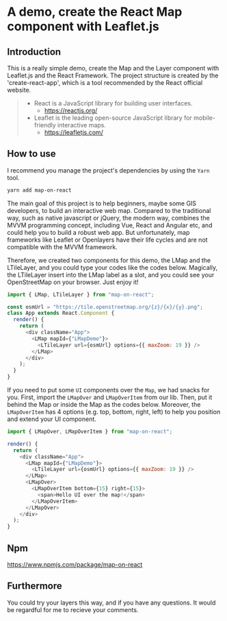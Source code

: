 # A demo, create the React Map component with Leaflet.js

## Introduction

This is a really simple demo, create the Map and the Layer component with Leaflet.js and the React Framework. The project structure is created by the 'create-react-app', which is a tool recommended by the React official website.

> - React is a JavaScript library for building user interfaces.
>   - https://reactjs.org/
> - Leaflet is the leading open-source JavaScript library for mobile-friendly interactive maps.
>   - https://leafletjs.com/

## How to use

I recommend you manage the project's dependencies by using the `Yarn` tool.

```bash
yarn add map-on-react
```

The main goal of this project is to help beginners, maybe some GIS developers, to build an interactive web map. Compared to the traditional way, such as native javascript or jQuery, the modern way, combines the MVVM programming concept, including Vue, React and Angular etc, and could help you to build a robust web app. But unfortunately, map frameworks like Leaflet or Openlayers have their life cycles and are not compatible with the MVVM framework.

Therefore, we created two components for this demo, the LMap and the LTileLayer, and you could type your codes like the codes below. Magically, the LTileLayer insert into the LMap label as a slot, and you could see your OpenStreetMap on your browser. Just enjoy it!

```javascript
import { LMap, LTileLayer } from "map-on-react";

const osmUrl = "https://tile.openstreetmap.org/{z}/{x}/{y}.png";
class App extends React.Component {
  render() {
    return (
      <div className="App">
        <LMap mapId={"LMapDemo"}>
          <LTileLayer url={osmUrl} options={{ maxZoom: 19 }} />
        </LMap>
      </div>
    );
  }
}
```

If you need to put some `UI` components over the `Map`, we had snacks for you. First, import the `LMapOver` and `LMapOverItem` from our lib. Then, put it behind the Map or inside the Map as the codes below. Moreover, the `LMapOverItem` has 4 options (e.g. top, bottom, right, left) to help you position and extend your UI component.

```javascript
import { LMapOver, LMapOverItem } from "map-on-react";

render() {
  return (
    <div className="App">
      <LMap mapId={"LMapDemo"}>
        <LTileLayer url={osmUrl} options={{ maxZoom: 19 }} />
      </LMap>
      <LMapOver>
        <LMapOverItem bottom={15} right={15}>
          <span>Hello UI over the map!</span>
        </LMapOverItem>
      </LMapOver>
    </div>
  );
}
```

## Npm

https://www.npmjs.com/package/map-on-react

## Furthermore

You could try your layers this way, and if you have any questions. It would be regardful for me to recieve your comments.

